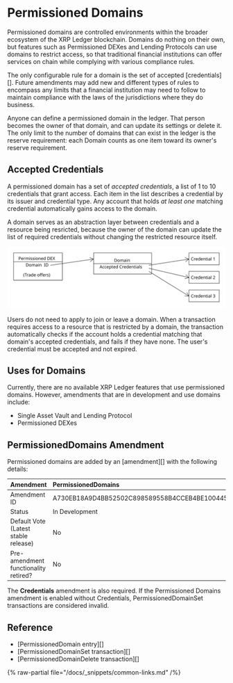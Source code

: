 # Permissioned Domains

Permissioned domains are controlled environments within the broader ecosystem of the XRP Ledger blockchain. Domains do nothing on their own, but features such as Permissioned DEXes and Lending Protocols can use domains to restrict access, so that traditional financial institutions can offer services on chain while complying with various compliance rules.

The only configurable rule for a domain is the set of accepted [credentials][]. Future amendments may add new and different types of rules to encompass any limits that a financial institution may need to follow to maintain compliance with the laws of the jurisdictions where they do business.

Anyone can define a permissioned domain in the ledger. That person becomes the owner of that domain, and can update its settings or delete it. The only limit to the number of domains that can exist in the ledger is the reserve requirement: each Domain counts as one item toward its owner's reserve requirement.

## Accepted Credentials

A permissioned domain has a set of _accepted credentials_, a list of 1 to 10 credentials that grant access. Each item in the list describes a credential by its issuer and credential type. Any account that holds _at least one_ matching credential automatically gains access to the domain.

A domain serves as an abstraction layer between credentials and a resource being resricted, because the owner of the domain can update the list of required credentials without changing the restricted resource itself.

![Diagram: a permissioned DEX points to a permissioned domain by ID. The domain's Accepted Credentials describes 3 possible credentials to get access](./permissioned-domain.svg)

Users do not need to apply to join or leave a domain. When a transaction requires access to a resource that is restricted by a domain, the transaction automatically checks if the account holds a credential matching that domain's accepted credentials, and fails if they have none. The user's credential must be accepted and not expired.

## Uses for Domains

Currently, there are no available XRP Ledger features that use permissioned domains. However, amendments that are in development and use domains include:

- Single Asset Vault and Lending Protocol
- Permissioned DEXes

## PermissionedDomains Amendment

Permissioned domains are added by an [amendment][] with the following details:

| Amendment    | PermissionedDomains |
|:-------------|:--------|
| Amendment ID | A730EB18A9D4BB52502C898589558B4CCEB4BE10044500EE5581137A2E80E849 |
| Status       | In Development |
| Default Vote (Latest stable release) | No |
| Pre-amendment functionality retired? | No |

The **Credentials** amendment is also required. If the Permissioned Domains amendment is enabled without Credentials, PermissionedDomainSet transactions are considered invalid.

## Reference

- [PermissionedDomain entry][]
- [PermissionedDomainSet transaction][]
- [PermissionedDomainDelete transaction][]

{% raw-partial file="/docs/_snippets/common-links.md" /%}
